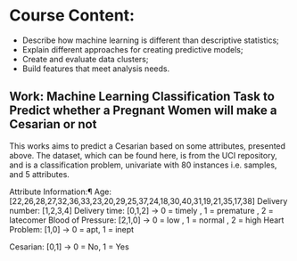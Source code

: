 # Course Content:
- Describe how machine learning is different than descriptive statistics;
- Explain different approaches for creating predictive models;
- Create and evaluate data clusters;
- Build features that meet analysis needs.

## Work: Machine Learning Classification Task to Predict whether a Pregnant Women will make a Cesarian or not

This works aims to predict a Cesarian based on some attributes, presented above. The dataset, which can be found here, is from the UCI repository, and is a classification problem, univariate with 80 instances i.e. samples, and 5 attributes.

Attribute Information:¶
Age: [22,26,28,27,32,36,33,23,20,29,25,37,24,18,30,40,31,19,21,35,17,38]
Delivery number: [1,2,3,4]
Delivery time: [0,1,2] -> 0 = timely , 1 = premature , 2 = latecomer
Blood of Pressure: [2,1,0] -> 0 = low , 1 = normal , 2 = high
Heart Problem: [1,0] -> 0 = apt, 1 = inept

Cesarian: [0,1] -> 0 = No, 1 = Yes
